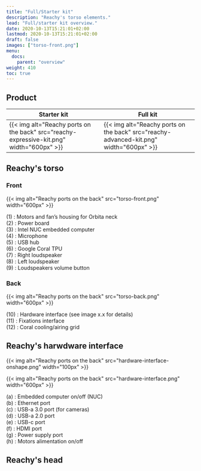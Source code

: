 ```yaml
---
title: "Full/Starter kit"
description: "Reachy's torso elements."
lead: "Full/starter kit overview."
date: 2020-10-13T15:21:01+02:00
lastmod: 2020-10-13T15:21:01+02:00
draft: false
images: ["torso-front.png"]
menu: 
  docs:
    parent: "overview"
weight: 410
toc: true
---
```


## Product

| Starter kit | Full kit|
|---------|------------|
|{{< img alt="Reachy ports on the back" src="reachy-expressive-kit.png" width="600px" >}}|{{< img alt="Reachy ports on the back" src="reachy-advanced-kit.png" width="600px" >}}|


## Reachy's torso

### Front

{{< img alt="Reachy ports on the back" src="torso-front.png" width="600px" >}}

(1) : Motors and fan’s housing for Orbita neck  
(2) : Power board  
(3) : Intel NUC embedded computer  
(4) : Microphone  
(5) : USB hub  
(6) : Google Coral TPU  
(7) : Right loudspeaker  
(8) : Left loudspeaker  
(9) : Loudspeakers volume button  


### Back

{{< img alt="Reachy ports on the back" src="torso-back.png" width="600px" >}}


(10) : Hardware interface (see image x.x for details)  
(11) : Fixations interface  
(12) : Coral cooling/airing grid  


## Reachy's harwdware interface

{{< img alt="Reachy ports on the back" src="hardware-interface-onshape.png" width="100px" >}}

{{< img alt="Reachy ports on the back" src="hardware-interface.png" width="600px" >}}

(a) : Embedded computer on/off (NUC)  
(b) : Ethernet port  
(c) : USB-a 3.0 port (for cameras)  
(d) : USB-a 2.0 port  
(e) : USB-c port  
(f) : HDMI port  
(g) : Power supply port  
(h) : Motors alimentation on/off  


## Reachy's head